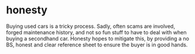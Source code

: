 # honesty
Buying used cars is a tricky process. Sadly, often scams are involved, forged maintenance history, and not so fun stuff to have to deal with when buying a secondhand car. Honesty hopes to mitigate this, by providing a no BS, honest and clear reference sheet to ensure the buyer is in good hands.

